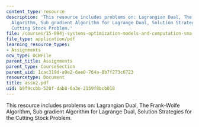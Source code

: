 ```yaml
---
content_type: resource
description: 'This resource includes problems on: Lagrangian Dual, The Frank-Wolfe
  Algorithm, Sub gradient Algorithm for Lagrange Dual, Solution Strategies for the
  Cutting Stock Problem.'
file: /courses/15-094j-systems-optimization-models-and-computation-sma-5223-spring-2004/b9f9ccbb520fdab86a3e2159f8bcb018_assn2.pdf
file_type: application/pdf
learning_resource_types:
- Assignments
ocw_type: OCWFile
parent_title: Assignments
parent_type: CourseSection
parent_uid: 1cac319d-a0e2-6ae0-764a-8b7f273c6723
resourcetype: Document
title: assn2.pdf
uid: b9f9ccbb-520f-dab8-6a3e-2159f8bcb018
---
```

This resource includes problems on: Lagrangian Dual, The Frank-Wolfe Algorithm, Sub gradient Algorithm for Lagrange Dual, Solution Strategies for the Cutting Stock Problem.

